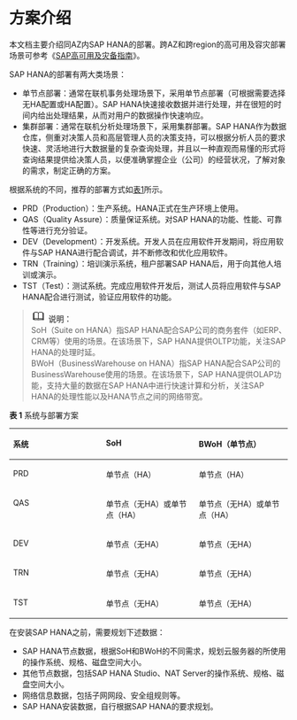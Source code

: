 # 方案介绍<a name="saphana_02_0076"></a>

本文档主要介绍同AZ内SAP HANA的部署。跨AZ和跨region的高可用及容灾部署场景可参考《[SAP高可用及灾备指南](https://support.huaweicloud.com/hag-sap/sap_10_0001.html)》。

SAP HANA的部署有两大类场景：

-   单节点部署：通常在联机事务处理场景下，采用单节点部署（可根据需要选择无HA配置或HA配置）。SAP HANA快速接收数据并进行处理，并在很短的时间内给出处理结果，从而对用户的数据操作快速响应。
-   集群部署：通常在联机分析处理场景下，采用集群部署。SAP HANA作为数据仓库，侧重对决策人员和高层管理人员的决策支持，可以根据分析人员的要求快速、灵活地进行大数据量的复杂查询处理，并且以一种直观而易懂的形式将查询结果提供给决策人员，以便准确掌握企业（公司）的经营状况，了解对象的需求，制定正确的方案。

根据系统的不同，推荐的部署方式如[表1](#table48507560101757)所示。

-   PRD（Production）：生产系统。HANA正式在生产环境上使用。
-   QAS（Quality Assure）：质量保证系统。对SAP HANA的功能、性能、可靠性等进行充分验证。
-   DEV（Development）：开发系统。开发人员在应用软件开发期间，将应用软件与SAP HANA进行配合调试，并不断修改和优化应用软件。
-   TRN（Training）：培训演示系统，租户部署SAP HANA后，用于向其他人培训或演示。
-   TST（Test）：测试系统。完成应用软件开发后，测试人员将应用软件与SAP HANA配合进行测试，验证应用软件的功能。

>![](public_sys-resources/icon-note.gif) **说明：**   
>SoH（Suite on HANA）指SAP HANA配合SAP公司的商务套件（如ERP、CRM等）使用的场景。在该场景下，SAP HANA提供OLTP功能，关注SAP HANA的处理时延。  
>BWoH（BusinessWarehouse on HANA）指SAP HANA配合SAP公司的BusinessWarehouse使用的场景。在该场景下，SAP HANA提供OLAP功能，支持大量的数据在SAP HANA中进行快速计算和分析，关注SAP HANA的处理性能以及HANA节点之间的网络带宽。  

**表 1**  系统与部署方案

<a name="table48507560101757"></a>
<table><thead align="left"><tr id="row50065821101757"><th class="cellrowborder" valign="top" width="33.33333333333333%" id="mcps1.2.4.1.1"><p id="p57871019101757"><a name="p57871019101757"></a><a name="p57871019101757"></a>系统</p>
</th>
<th class="cellrowborder" valign="top" width="33.33333333333333%" id="mcps1.2.4.1.2"><p id="p57040929101757"><a name="p57040929101757"></a><a name="p57040929101757"></a>SoH</p>
</th>
<th class="cellrowborder" valign="top" width="33.33333333333333%" id="mcps1.2.4.1.3"><p id="p56912536101757"><a name="p56912536101757"></a><a name="p56912536101757"></a>BWoH（单节点）</p>
</th>
</tr>
</thead>
<tbody><tr id="row15961078101757"><td class="cellrowborder" valign="top" width="33.33333333333333%" headers="mcps1.2.4.1.1 "><p id="p17778917101757"><a name="p17778917101757"></a><a name="p17778917101757"></a>PRD</p>
</td>
<td class="cellrowborder" valign="top" width="33.33333333333333%" headers="mcps1.2.4.1.2 "><p id="p30806161101757"><a name="p30806161101757"></a><a name="p30806161101757"></a>单节点（HA）</p>
</td>
<td class="cellrowborder" valign="top" width="33.33333333333333%" headers="mcps1.2.4.1.3 "><p id="p12271073101757"><a name="p12271073101757"></a><a name="p12271073101757"></a>单节点（HA）</p>
</td>
</tr>
<tr id="row20133420101757"><td class="cellrowborder" valign="top" width="33.33333333333333%" headers="mcps1.2.4.1.1 "><p id="p20194310101757"><a name="p20194310101757"></a><a name="p20194310101757"></a>QAS</p>
</td>
<td class="cellrowborder" valign="top" width="33.33333333333333%" headers="mcps1.2.4.1.2 "><p id="p25126433101757"><a name="p25126433101757"></a><a name="p25126433101757"></a>单节点（无HA）或单节点（HA）</p>
</td>
<td class="cellrowborder" valign="top" width="33.33333333333333%" headers="mcps1.2.4.1.3 "><p id="p21975205101757"><a name="p21975205101757"></a><a name="p21975205101757"></a>单节点（无HA）或单节点（HA）</p>
</td>
</tr>
<tr id="row48014848101757"><td class="cellrowborder" valign="top" width="33.33333333333333%" headers="mcps1.2.4.1.1 "><p id="p63997488101757"><a name="p63997488101757"></a><a name="p63997488101757"></a>DEV</p>
</td>
<td class="cellrowborder" valign="top" width="33.33333333333333%" headers="mcps1.2.4.1.2 "><p id="p16414020101757"><a name="p16414020101757"></a><a name="p16414020101757"></a>单节点（无HA）</p>
</td>
<td class="cellrowborder" valign="top" width="33.33333333333333%" headers="mcps1.2.4.1.3 "><p id="p54467237101757"><a name="p54467237101757"></a><a name="p54467237101757"></a>单节点（无HA）</p>
</td>
</tr>
<tr id="row45277195101757"><td class="cellrowborder" valign="top" width="33.33333333333333%" headers="mcps1.2.4.1.1 "><p id="p43574218101757"><a name="p43574218101757"></a><a name="p43574218101757"></a>TRN</p>
</td>
<td class="cellrowborder" valign="top" width="33.33333333333333%" headers="mcps1.2.4.1.2 "><p id="p39850802101757"><a name="p39850802101757"></a><a name="p39850802101757"></a>单节点（无HA）</p>
</td>
<td class="cellrowborder" valign="top" width="33.33333333333333%" headers="mcps1.2.4.1.3 "><p id="p6689514101757"><a name="p6689514101757"></a><a name="p6689514101757"></a>单节点（无HA）</p>
</td>
</tr>
<tr id="row37753822102220"><td class="cellrowborder" valign="top" width="33.33333333333333%" headers="mcps1.2.4.1.1 "><p id="p4240079102220"><a name="p4240079102220"></a><a name="p4240079102220"></a>TST</p>
</td>
<td class="cellrowborder" valign="top" width="33.33333333333333%" headers="mcps1.2.4.1.2 "><p id="p7902090102220"><a name="p7902090102220"></a><a name="p7902090102220"></a>单节点（无HA）</p>
</td>
<td class="cellrowborder" valign="top" width="33.33333333333333%" headers="mcps1.2.4.1.3 "><p id="p36089558102220"><a name="p36089558102220"></a><a name="p36089558102220"></a>单节点（无HA）</p>
</td>
</tr>
</tbody>
</table>

在安装SAP HANA之前，需要规划下述数据：

-   SAP HANA节点数据，根据SoH和BWoH的不同需求，规划云服务器的所使用的操作系统、规格、磁盘空间大小。
-   其他节点数据，包括SAP HANA Studio、NAT Server的操作系统、规格、磁盘空间大小。
-   网络信息数据，包括子网网段、安全组规则等。
-   SAP HANA安装数据，自行根据SAP HANA的要求规划。

